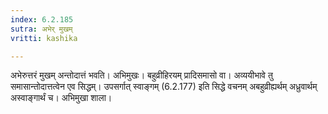 ```yaml
---
index: 6.2.185
sutra: अभेर् मुखम्
vritti: kashika

---
```

अभेरुत्तरं मुखम् अन्तोदात्तं भवति। अभिमुखः। बहुव्रीहिरयम् प्रादिसमासो वा। अव्ययीभावे तु समासान्तोदात्तत्वेन एव सिद्धम्। उपसर्गात् स्वाङ्गम् (6.2.177) इति सिद्धे वचनम् अबहुव्रीह्यर्थम् अध्रुवार्थम् अस्वाङ्गार्थं च। अभिमुखा शाला।